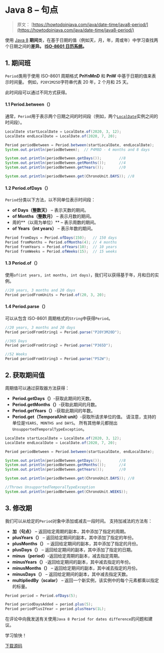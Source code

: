 # Java 8 – 句点

> 原文： [https://howtodoinjava.com/java/date-time/java8-period/](https://howtodoinjava.com/java/date-time/java8-period/)

使用 [Java 8](https://howtodoinjava.com/java-8-tutorial/) **期间**类，在基于日期的值（例如天，月，年，周或年）中学习查找两个日期之间的**差异。 [ISO-8601 日历系统](https://www.iso.org/iso-8601-date-and-time-format.html)。**

## 1\. 期间班

`Period`类用于使用 ISO-8601 周期格式 **PnYnMnD** 和 **PnW** 中基于日期的值来表示时间量。 例如，`P20Y2M25D`字符串代表 20 年，2 个月和 25 天。

此时间段可以通过不同方式获得。

#### 1.1 Period.between（）

通常，`Period`用于表示两个日期之间的时间段（例如，两个[`LocalDate`](https://howtodoinjava.com/java/date-time/java-time-localdate-class/)实例之间的时间段）。

```java
LocalDate startLocalDate = LocalDate.of(2020, 3, 12);
LocalDate endLocalDate = LocalDate.of(2020, 7, 20);

Period periodBetween = Period.between(startLocalDate, endLocalDate);
System.out.println(periodBetween);	// P4M8D - 4 months and 8 days

System.out.println(periodBetween.getDays());		//8
System.out.println(periodBetween.getMonths());		//4
System.out.println(periodBetween.getYears());		//0

System.out.println(periodBetween.get(ChronoUnit.DAYS));	//8

```

#### 1.2 Period.ofDays（）

`Period`分类以下方法，以不同单位表示时间段：

*   **of Days（整数天）** – 表示天数的期间。
*   **of Months（整数月）** – 表示月数的期间。
*   周的**（以周为单位）** – 表示周数的期间。
*   **of Years（int years）** – 表示年数的期间。

```java
Period fromDays = Period.ofDays(150);	// 150 days
Period fromMonths = Period.ofMonths(4);	// 4 months
Period fromYears = Period.ofYears(10);	// 10 years
Period fromWeeks = Period.ofWeeks(15);	// 15 weeks

```

#### 1.3 Period.of（）

使用`of(int years, int months, int days)`，我们可以获得基于年，月和日的实例。

```java
//20 years, 3 months and 20 days
Period periodFromUnits = Period.of(20, 3, 20);

```

#### 1.4 Period.parse（）

可以从包含 ISO-8601 周期格式的`String`中获得`Period`。

```java
//20 years, 3 months and 20 days
Period periodFromString1 = Period.parse("P20Y3M20D");

//365 Days
Period periodFromString2 = Period.parse("P365D");

//52 Weeks
Period periodFromString3 = Period.parse("P52W");

```

## 2\. 获取期间值

周期值可以通过获取器方法获得：

*   **Period.getDays（）**-获取此期间的天数。
*   **Period.getMonths（）**-获取此期间的月数。
*   **Period.getYears（）**-获取此期间的年数。
*   **Period.get（TemporalUnit unit）**-获取所请求单位的值。 请注意，支持的单位是`YEARS, MONTHS and DAYS`。 所有其他单元都抛出`UnsupportedTemporalTypeException`。

```java
LocalDate startLocalDate = LocalDate.of(2020, 3, 12);
LocalDate endLocalDate = LocalDate.of(2020, 7, 20);

Period periodBetween = Period.between(startLocalDate, endLocalDate);

System.out.println(periodBetween.getDays());		//8
System.out.println(periodBetween.getMonths());		//4
System.out.println(periodBetween.getYears());		//0

System.out.println(periodBetween.get(ChronoUnit.DAYS));	//8

//Throws UnsupportedTemporalTypeException
System.out.println(periodBetween.get(ChronoUnit.WEEKS));	

```

## 3\. 修改期

我们可以从给定的`Period`对象中添加或减去一段时间。 支持加减法的方法有：

*   **加（句点）** – 返回给定周期的副本，其中添加了指定的周期。
*   **plusYears（）** – 返回给定期间的副本，其中添加了指定的年份。
*   **plusMonths（）** – 返回给定期间的副本，其中添加了指定的月份。
*   **plusDays（）** – 返回给定期间的副本，其中添加了指定的日期。
*   **minus（period）**-返回给定周期的副本，减去指定周期。
*   **minusYears（）**-返回给定期间的副本，其中减去指定的年份。
*   **minusMonths（）** – 返回给定期间的副本，其中减去指定的月份。
*   **minusDays（）** – 返回给定期间的副本，其中减去指定天数。
*   **multipliedBy（scalar）** – 返回一个新实例，该实例中的每个元素都乘以指定的标量。

```java
Period period = Period.ofDays(5);

Period periodDaysAdded = period.plus(5);
Period periodPlus1Year = period.plusYears(1L);

```

在评论中向我发送有关使用`Java 8 Period for dates difference`的问题和建议。

学习愉快！

[下载源码](https://github.com/lokeshgupta1981/Core-Java/tree/master/src/com/howtodoinjava/core/datetime)